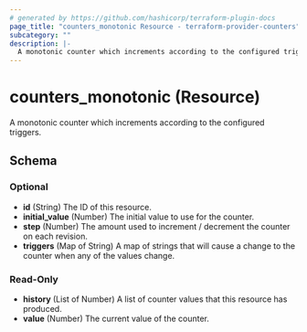 ```yaml
---
# generated by https://github.com/hashicorp/terraform-plugin-docs
page_title: "counters_monotonic Resource - terraform-provider-counters"
subcategory: ""
description: |-
  A monotonic counter which increments according to the configured triggers.
---
```


# counters_monotonic (Resource)

A monotonic counter which increments according to the configured triggers.



<!-- schema generated by tfplugindocs -->
## Schema

### Optional

- **id** (String) The ID of this resource.
- **initial_value** (Number) The initial value to use for the counter.
- **step** (Number) The amount used to increment / decrement the counter on each revision.
- **triggers** (Map of String) A map of strings that will cause a change to the counter when any of the values change.

### Read-Only

- **history** (List of Number) A list of counter values that this resource has produced.
- **value** (Number) The current value of the counter.


